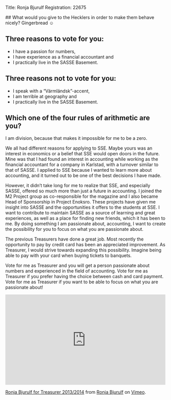 Title: Ronja Bjurulf
Registration: 22675

<section class="well" markdown="1">
## What would you give to the Hecklers in order to make them behave nicely?
Gingerbread ☺

## Three reasons to vote for you:

* I have a passion for numbers,
* I have experience as a financial accountant and
* I practically live in the SASSE Basement.

## Three reasons not to vote for you:

* I speak with a “Värmländsk”-accent,
* I am terrible at geography and
* I practically live in the SASSE Basement.

## Which one of the four rules of arithmetic are you?
I am division, because that makes it impossible for me to be a zero.
</section>

We all had different reasons for applying to SSE. Maybe yours was an interest in economics or a belief that SSE would open doors in the future. Mine was that I had found an interest in accounting while working as the financial accountant for a company in Karlstad, with a turnover similar to that of SASSE. I applied to SSE because I wanted to learn more about accounting, and it turned out to be one of the best decisions I have made.

However, it didn’t take long for me to realize that SSE, and especially SASSE, offered so much more than just a future in accounting. I joined the M2 Project group as co-responsible for the magazine and I also became Head of Sponsorship in Project Enoksro. These projects have given me insight into SASSE and the opportunities it offers to the students at SSE. I want to contribute to maintain SASSE as a source of learning and great experiences, as well as a place for finding new friends, which it has been to me. By doing something I am passionate about, accounting, I want to create the possibility for you to focus on what you are passionate about.

The previous Treasurers have done a great job. Most recently the opportunity to pay by credit card has been an appreciated improvement. As Treasurer, I would strive towards expanding this possibility. Imagine being able to pay with your card when buying tickets to banquets.

Vote for me as Treasurer and you will get a person passionate about numbers and experienced in the field of accounting. Vote for me as Treasurer if you prefer having the choice between cash and card payment. Vote for me as Treasurer if you want to be able to focus on what you are passionate about!

<iframe src="http://player.vimeo.com/video/53792488?badge=0" width="500" height="281" frameborder="0" webkitAllowFullScreen mozallowfullscreen allowFullScreen></iframe> <p><a href="http://vimeo.com/53792488">Ronja Bjurulf for Treasurer 2013/2014</a> from <a href="http://vimeo.com/user14543246">Ronja Bjurulf</a> on <a href="http://vimeo.com">Vimeo</a>.</p>
